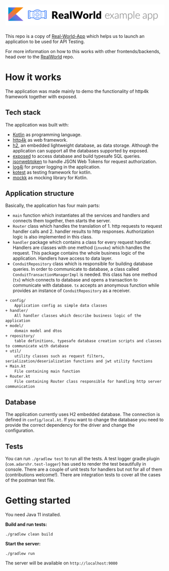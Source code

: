 # ![RealWorld Example App](logo.png)

This repo is a copy of [Real-World-App](https://github.com/alisabzevari/kotlin-http4k-realworld-example-app.git) which helps us to launch an application to be used for API Testing.

For more information on how to this works with other frontends/backends, head over to the [RealWorld](https://github.com/gothinkster/realworld) repo.

# How it works

The application was made mainly to demo the functionality of http4k framework together with exposed.

## Tech stack
The application was built with:

* [Kotlin](https://kotlinlang.org) as programming language.
* [http4k](https://http4k.org) as web framework.
* [h2](https://www.h2database.com/html/main.html), an embedded lightweight database, as data storage. Although the application can support all the databases supported by exposed.
* [exposed](https://github.com/JetBrains/Exposed) to access database and build typesafe SQL queries.
* [jsonwebtoken](https://github.com/jwtk/jjwt) to handle JSON Web Tokens for request authorization.
* [log4j](https://logging.apache.org/log4j/2.x/) for proper logging in the application.
* [kotest](https://github.com/kotest/kotest/) as testing framework for kotlin.
* [mockk](https://mockk.io/) as mocking library for Kotlin.

## Application structure

Basically, the application has four main parts:
* `main` function which instantiates all the services and handlers and connects them together, then starts the server.
* `Router` class which handles the translation of 1. http requests to request handler calls and 2. handler results to http responses. Authorization logic is also implemented in this class.
* `handler` package which contains a class for every request handler. Handlers are classes with one method (`invoke`) which handles the request. This package contains the whole business logic of the application. Handlers have access to data layer.
* `ConduitRepository` class which is responsible for building database queries. In order to communicate to database, a class called `ConduitTransactionManagerImpl` is needed. this class has one method (`tx`) which connects to database and opens a transaction to communicate with database. `tx` accepts an anonymous function while provides an instance of `ConduitRepository` as a receiver.

```
+ config/
    Application config as simple data classes
+ handler/
    All handler classes which describe business logic of the application
+ model/
    domain model and dtos
+ repository/
    table definitions, typesafe database creation scripts and classes to communicate with database
+ util/
    utility classes such as request filters, serialization/deserialization functions and jwt utility functions
+ Main.kt
    File containing main function
+ Router.kt
    File containing Router class responsible for handling http server communication
```

## Database

The application currently uses H2 embedded database. The connection is defined in `config/local.kt`. If you want to change the database you need to provide the correct dependency for the driver and change the configuration. 

## Tests

You can run `./gradlew test` to run all the tests. A test logger gradle plugin (`com.adarshr.test-logger`) has used to render the test beautifully in console.
There are a couple of unit tests for handlers but not for all of them (contributions welcome!).
There are integration tests to cover all the cases of the postman test file.

# Getting started

You need Java 11 installed.

**Build and run tests:**
```
./gradlew clean build
```

**Start the server:**
```
./gradlew run
```
The server will be available on `http://localhost:9000`
